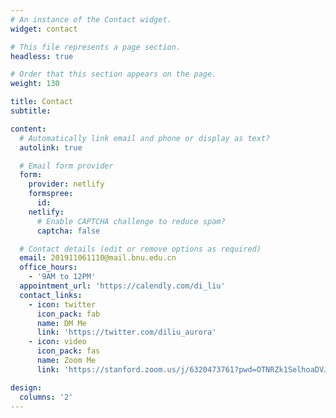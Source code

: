```yaml
---
# An instance of the Contact widget.
widget: contact

# This file represents a page section.
headless: true

# Order that this section appears on the page.
weight: 130

title: Contact
subtitle:

content:
  # Automatically link email and phone or display as text?
  autolink: true

  # Email form provider
  form:
    provider: netlify
    formspree:
      id:
    netlify:
      # Enable CAPTCHA challenge to reduce spam?
      captcha: false

  # Contact details (edit or remove options as required)
  email: 201911061110@mail.bnu.edu.cn
  office_hours:
    - '9AM to 12PM'
  appointment_url: 'https://calendly.com/di_liu'
  contact_links:
    - icon: twitter
      icon_pack: fab
      name: DM Me
      link: 'https://twitter.com/diliu_aurora'
    - icon: video
      icon_pack: fas
      name: Zoom Me
      link: 'https://stanford.zoom.us/j/6320473761?pwd=OTNRZk1SelhoaDVJREtEbjhvWDcwUT09'

design:
  columns: '2'
---
```

